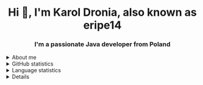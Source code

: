 <h1 align="center">Hi 👋, I'm Karol Dronia, also known as eripe14</h1>
<h3 align="center">I'm a passionate Java developer from Poland</h3>

<details>
  <summary>About me</summary>
  <p>&#8226 🤝 I am a member of the EternalCode organization, which focuses on developing open-source projects. <a href =               "https://github.com/EternalCodeTeam">EternalCodeTeam</a>
  </p>

  <p>&#8226 🔭 I’m currently learning <b>Java</b></p>

  <p>&#8226 📫 How to reach me? Discord <b>eripe14#6990</b></p>

  <p>&#8226 ⚡ Fun fact I absolutely love <b>dogs</b></p>
</details>

<details>
  <summary>GitHub statistics</summary>
  <p align = "center">
    <img src = "https://github-readme-stats.vercel.app/api?username=eripe14&count_private=true&show_icons=true&theme=dracula"></img> 
  </p>
</details>

<details>
  <summary>Language statistics</summary>
  <p align = "center">
    <img src = "https://github-readme-stats.vercel.app/api/top-langs/?username=eripe14&layout=compact&theme=dracula"></img> 
  </p>
</details>

<details>
  <summary<Contant with me</summary>
  <p align = "center">
    <img src = "https://discord.c99.nl/widget/theme-3/406091568378937344.png"</img>
  </p>
</details>
